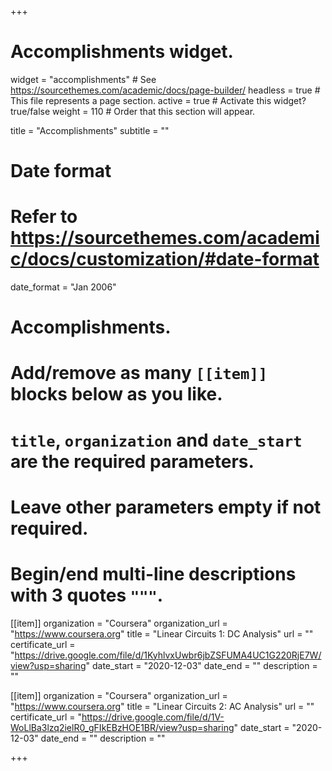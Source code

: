 +++
# Accomplishments widget.
widget = "accomplishments"  # See https://sourcethemes.com/academic/docs/page-builder/
headless = true  # This file represents a page section.
active = true  # Activate this widget? true/false
weight = 110  # Order that this section will appear.

title = "Accomplish&shy;ments"
subtitle = ""

# Date format
#   Refer to https://sourcethemes.com/academic/docs/customization/#date-format
date_format = "Jan 2006"

# Accomplishments.
#   Add/remove as many `[[item]]` blocks below as you like.
#   `title`, `organization` and `date_start` are the required parameters.
#   Leave other parameters empty if not required.
#   Begin/end multi-line descriptions with 3 quotes `"""`.

[[item]]
  organization = "Coursera"
  organization_url = "https://www.coursera.org"
  title = "Linear Circuits 1: DC Analysis"
  url = ""
  certificate_url = "https://drive.google.com/file/d/1KyhlvxUwbr6jbZSFUMA4UC1G220RjE7W/view?usp=sharing"
  date_start = "2020-12-03"
  date_end = ""
  description = ""

  [[item]]
    organization = "Coursera"
    organization_url = "https://www.coursera.org"
    title = "Linear Circuits 2: AC Analysis"
    url = ""
    certificate_url = "https://drive.google.com/file/d/1V-WoLlBa3lzq2ielR0_gFIkEBzHOE1BR/view?usp=sharing"
    date_start = "2020-12-03"
    date_end = ""
    description = ""

+++
